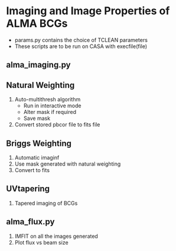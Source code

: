 # Imaging and Image Properties of ALMA BCGs

- params.py contains the choice of TCLEAN parameters
- These scripts are to be run on CASA with execfile(file)

## alma_imaging.py

## Natural Weighting

1. Auto-multithresh algorithm
    - Run in interactive mode
    - Alter mask if required
    - Save mask
2. Convert stored pbcor file to fits file

## Briggs Weighting

1. Automatic imaginf
2. Use mask generated with natural weighting
3. Convert to fits

## UVtapering

1. Tapered imaging of BCGs


## alma_flux.py

1. IMFIT on all the images generated
2. Plot flux vs beam size